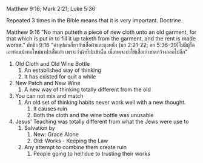 Matthew 9:16; Mark 2:21; Luke 5:36

Repeated 3 times in the Bible means that it is very important. Doctrine.

Matthew 9:16 "No man putteth a piece of new cloth unto an old garment, for that which is put in to fill it up taketh from the garment, and the rent is made worse."
มัทธิว 9:16 "คำอุปมาเกี่ยวกับเสื้อผ้าและถุงหนัง (มก 2:21-22; ลก 5:36-39)ไม่มีผู้ใดเอาท่อนผ้าทอใหม่มาปะเสื้อเก่า เพราะว่าผ้าที่ปะเข้านั้น เมื่อหดจะทำให้เสื้อเก่าขาดกว้างออกไปอีก"

1. Old Cloth and Old Wine Bottle
    1. An established way of thinking
    2. It has existed for quit a while
2. New Patch and New Wine
    1. A new way of thinking totally different from the old
3. You can not mix and match
    1. An old set of thinking habits never work well with a new thought.
        1. It causes ruin
        2. Both the cloth and the wine bottle was unusable
4. Jesus' Teaching was totally different from what the Jews were use to
    1. Salvation by
        1. New: Grace Alone
        2. Old: Works - Keeping the Law
    2. Any attempt to combine them create ruin
        1. People going to hell due to trusting their works